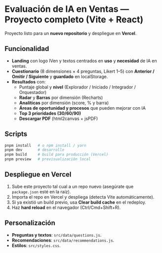 # Evaluación de IA en Ventas — Proyecto completo (Vite + React)

Proyecto listo para un **nuevo repositorio** y despliegue en **Vercel**.

## Funcionalidad
- **Landing** con logo IVen y textos centrados en **uso** y **necesidad** de IA en ventas.
- **Cuestionario** (8 dimensiones × 4 preguntas, Likert 1–5) con **Anterior / Omitir / Siguiente** y **guardado** en localStorage.
- **Resultados** con:
  - Puntaje global y **nivel** (Explorador / Iniciado / Integrador / Orquestador)
  - **Radar** y **Barras** por dimensión (Recharts)
  - **Analíticas** por dimensión (score, % y barra)
  - **Áreas de oportunidad y procesos** que pueden mejorar con IA
  - **Top 3 prioridades (30/60/90)**
  - **Descargar PDF** (html2canvas + jsPDF)

## Scripts

```bash
pnpm install   # o npm install / yarn
pnpm dev       # desarrollo
pnpm build     # build para producción (Vercel)
pnpm preview   # previsualización local
```

## Despliegue en Vercel
1. Sube este proyecto tal cual a un repo nuevo (asegúrate que `package.json` esté en la raíz).
2. Importa el repo en Vercel y despliega (detecta Vite automáticamente).
3. Si ya existió un build previo, usa **Clear build cache** en el redeploy.
4. Haz **hard reload** en el navegador (Ctrl/Cmd+Shift+R).

## Personalización
- **Preguntas y textos**: `src/data/questions.js`.
- **Recomendaciones**: `src/data/recommendations.js`.
- **Estilos**: `src/styles.css`.
